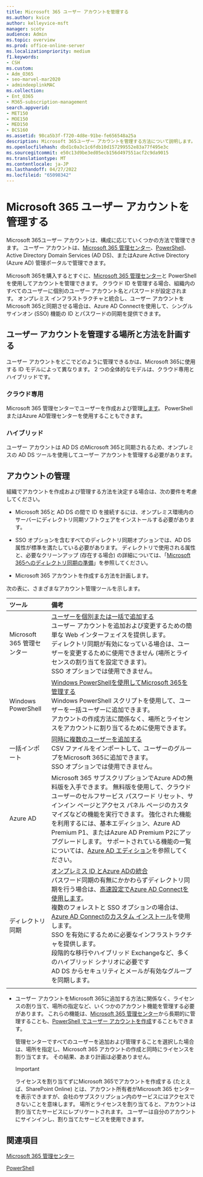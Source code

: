 ```yaml
---
title: Microsoft 365 ユーザー アカウントを管理する
ms.author: kvice
author: kelleyvice-msft
manager: scotv
audience: Admin
ms.topic: overview
ms.prod: office-online-server
ms.localizationpriority: medium
f1.keywords:
- CSH
ms.custom:
- Adm_O365
- seo-marvel-mar2020
- admindeeplinkMAC
ms.collection:
- Ent_O365
- M365-subscription-management
search.appverid:
- MET150
- MOE150
- MED150
- BCS160
ms.assetid: 98ca5b3f-f720-4d8e-91be-fe656548a25a
description: Microsoft 365ユーザー アカウントを管理する方法について説明します。
ms.openlocfilehash: dbd1c0a3c1c6fdb10d157299552e83a77f495e3c
ms.sourcegitcommit: e50c13d9be3ed05ecb156d497551acf2c9da9015
ms.translationtype: MT
ms.contentlocale: ja-JP
ms.lasthandoff: 04/27/2022
ms.locfileid: "65098342"
---
```

# <a name="manage-microsoft-365-user-accounts"></a>Microsoft 365 ユーザー アカウントを管理する

Microsoft 365ユーザー アカウントは、構成に応じていくつかの方法で管理できます。 ユーザー アカウントは、[Microsoft 365 管理センター](/admin)、[PowerShell](manage-user-accounts-and-licenses-with-microsoft-365-powershell.md)、Active Directory Domain Services (AD DS)、またはAzure Active Directory (Azure AD) 管理ポータルで管理できます。 

Microsoft 365を購入するとすぐに、<a href="https://go.microsoft.com/fwlink/p/?linkid=2024339" target="_blank">Microsoft 365 管理センター</a>と PowerShell を使用してアカウントを管理できます。 クラウド ID を管理する場合、組織内のすべてのユーザーに個別のユーザー アカウント名とパスワードが設定されます。 オンプレミス インフラストラクチャと統合し、ユーザー アカウントをMicrosoft 365と同期させる場合は、Azure AD Connectを使用して、シングル サインオン (SSO) 機能の ID とパスワードの同期を提供できます。
  
## <a name="plan-for-where-and-how-you-will-manage-your-user-accounts"></a>ユーザー アカウントを管理する場所と方法を計画する

ユーザー アカウントをどこでどのように管理できるかは、Microsoft 365に使用する ID モデルによって異なります。 2 つの全体的なモデルは、クラウド専用とハイブリッドです。
  
### <a name="cloud-only"></a>クラウド専用

Microsoft 365 管理センターでユーザーを作成および管理<a href="https://go.microsoft.com/fwlink/p/?linkid=2024339" target="_blank">します</a>。 PowerShell またはAzure AD管理センターを使用することもできます。 
    
### <a name="hybrid"></a>ハイブリッド

ユーザー アカウントは AD DS のMicrosoft 365と同期されるため、オンプレミスの AD DS ツールを使用してユーザー アカウントを管理する必要があります。 
    
## <a name="managing-accounts"></a>アカウントの管理

組織でアカウントを作成および管理する方法を決定する場合は、次の要件を考慮してください。
  
- Microsoft 365と AD DS の間で ID を接続するには、オンプレミス環境内のサーバーにディレクトリ同期ソフトウェアをインストールする必要があります。
    
- SSO オプションを含むすべてのディレクトリ同期オプションでは、AD DS 属性が標準を満たしている必要があります。 ディレクトリで使用される属性と、必要なクリーンアップ (存在する場合) の詳細については、「[Microsoft 365へのディレクトリ同期の準備](prepare-for-directory-synchronization.md)」を参照してください。 
    
- Microsoft 365 アカウントを作成する方法を計画します。
    
次の表に、さまざまなアカウント管理ツールを示します。
    
|ツール|備考|
|:-----|:-----|
|Microsoft 365 管理センター  <br/> |[ユーザーを個別または一括で追加する](../admin/add-users/add-users.md) <br/>  ユーザー アカウントを追加および変更するための簡単な Web インターフェイスを提供します。  <br/>  ディレクトリ同期が有効になっている場合は、ユーザーを変更するために使用できません (場所とライセンスの割り当てを設定できます)。  <br/>  SSO オプションでは使用できません。  <br/> |
|Windows PowerShell  <br/> |[Windows PowerShellを使用してMicrosoft 365を管理する](./manage-microsoft-365-with-microsoft-365-powershell.md) <br/>  Windows PowerShell スクリプトを使用して、ユーザーを一括ユーザーに追加できます。  <br/>  アカウントの作成方法に関係なく、場所とライセンスをアカウントに割り当てるために使用できます。  <br/> |
|一括インポート  <br/> |[同時に複数のユーザーを追加する](add-several-users-at-the-same-time.md) <br/>  CSV ファイルをインポートして、ユーザーのグループをMicrosoft 365に追加できます。  <br/>  SSO オプションでは使用できません。  <br/> |
|Azure AD  <br/> |Microsoft 365 サブスクリプションでAzure ADの無料版を入手できます。 無料版を使用して、クラウド ユーザーのセルフサービス パスワード リセット、サインイン ページとアクセス パネル ページのカスタマイズなどの機能を実行できます。 強化された機能を利用するには、基本エディション、Azure AD Premium P1、またはAzure AD Premium P2にアップグレードします。 サポートされている機能の一覧については、[Azure AD エディション](/azure/active-directory/fundamentals/active-directory-whatis)を参照してください。  <br/> |
|ディレクトリ同期  <br/> |[オンプレミス ID とAzure ADの統合](/azure/active-directory/hybrid/whatis-hybrid-identity) <br/>  パスワード同期の有無にかかわらずディレクトリ同期を行う場合は、[高速設定でAzure AD Connectを使用します](/azure/active-directory/hybrid/how-to-connect-install-express)。  <br/>  複数のフォレストと SSO オプションの場合は、[Azure AD Connectのカスタム インストール](/azure/active-directory/hybrid/how-to-connect-install-custom)を使用します。  <br/>  SSO を有効にするために必要なインフラストラクチャを提供します。  <br/>  段階的な移行やハイブリッド Exchangeなど、多くのハイブリッド シナリオに必要です  <br/>  AD DS からセキュリティとメールが有効なグループを同期します。  <br/> |
|||
   
- ユーザー アカウントをMicrosoft 365に追加する方法に関係なく、ライセンスの割り当て、場所の指定など、いくつかのアカウント機能を管理する必要があります。 これらの機能は、<a href="https://go.microsoft.com/fwlink/p/?linkid=2024339" target="_blank">Microsoft 365 管理センター</a>から長期的に管理することも、[PowerShell でユーザー アカウントを作成](./create-user-accounts-with-microsoft-365-powershell.md)することもできます。
    
    管理センターですべてのユーザーを追加および管理することを選択した場合は、場所を指定し、Microsoft 365 アカウントの作成と同時にライセンスを割り当てます。 その結果、あまり計画は必要ありません。
    
    > [!IMPORTANT]
    > ライセンスを割り当てずにMicrosoft 365でアカウントを作成する (たとえば、SharePoint Online) とは、アカウント所有者がMicrosoft 365 センターを表示できますが、会社のサブスクリプション内のサービスにはアクセスできないことを意味します。 場所とライセンスを割り当てると、アカウントは割り当てたサービスにレプリケートされます。 ユーザーは自分のアカウントにサインインし、割り当てたサービスを使用できます。 
  
## <a name="see-also"></a>関連項目

[Microsoft 365 管理センター](/admin)

[PowerShell](manage-user-accounts-and-licenses-with-microsoft-365-powershell.md)